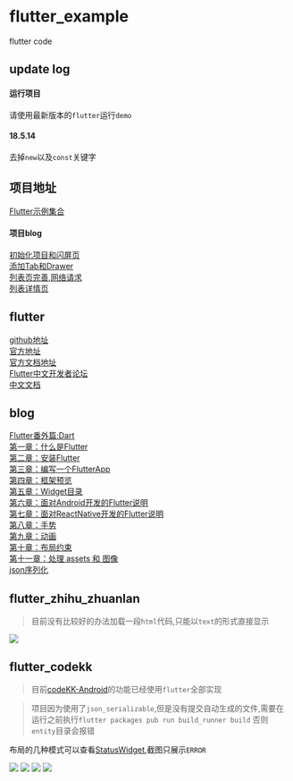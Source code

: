 # flutter_example
flutter code

## update log

#### 运行项目

请使用最新版本的`flutter`运行`demo`

####    18.5.14

去掉`new`以及`const`关键字

## 项目地址

[Flutter示例集合](https://github.com/7449/flutter_example)

#### 项目blog

[初始化项目和闪屏页](https://7449.github.io/2018/04/23/Android_Flutter_splash/)<br>
[添加Tab和Drawer](https://7449.github.io/2018/04/24/Android_Flutter_drawer/)<br>
[列表页完善,网络请求](https://7449.github.io/2018/04/24/Android_Flutter_net_list/)<br>
[列表详情页](https://7449.github.io/2018/04/25/Android_Flutter_net_list_detail/)<br>

## flutter

[github地址](https://github.com/flutter/flutter)<br>
[官方地址](https://flutter.io/)<br>
[官方文档地址](https://flutter.io/docs/)<br>
[Flutter中文开发者论坛](http://flutter-dev.com/)<br>
[中文文档](http://doc.flutter-dev.cn/)<br>

## blog

[Flutter番外篇:Dart](https://7449.github.io/2018/03/18/Android_Flutter_dart/)<br>
[第一章：什么是Flutter](https://7449.github.io/2018/03/19/Android_Flutter_1/)<br>
[第二章：安装Flutter](https://7449.github.io/2018/03/19/Android_Flutter_2/)<br>
[第三章：编写一个FlutterApp](https://7449.github.io/2018/03/26/Android_Flutter_3/)<br>
[第四章：框架预览](https://7449.github.io/2018/03/26/Android_Flutter_4/)<br>
[第五章：Widget目录](https://7449.github.io/2018/04/12/Android_Flutter_5/)<br>
[第六章：面对Android开发的Flutter说明](https://7449.github.io/2018/04/16/Android_Flutter_6/)<br>
[第七章：面对ReactNative开发的Flutter说明](https://7449.github.io/2018/04/17/Android_Flutter_7/)<br>
[第八章：手势](https://7449.github.io/2018/04/20/Android_Flutter_8/)<br>
[第九章：动画](https://7449.github.io/2018/04/20/Android_Flutter_9/)<br>
[第十章：布局约束](https://7449.github.io/2018/04/21/Android_Flutter_10/)<br>
[第十一章：处理 assets 和 图像](https://7449.github.io/2018/04/22/Android_Flutter_11/)<br>
[json序列化](https://7449.github.io/2018/05/02/Android_Flutter_json_serializable/)

## flutter_zhihu_zhuanlan 

> 目前没有比较好的办法加载一段`html`代码,只能以`text`的形式直接显示

![](https://github.com/7449/flutter_example/blob/master/flutter_zhihu_zhuanlan.gif)

## flutter_codekk

> 目前[codeKK-Android](https://github.com/7449/codeKK-Android)的功能已经使用`flutter`全部实现

> 项目因为使用了`json_serializable`,但是没有提交自动生成的文件,需要在运行之前执行`flutter packages pub run build_runner build`
否则`entity`目录会报错

布局的几种模式可以查看[StatusWidget](https://github.com/7449/flutter_example/blob/master/flutter_codekk/lib/widget/status_widget.dart),截图只展示`ERROR`

![](https://github.com/7449/flutter_example/blob/master/flutter_codekk_screen.gif)
![](https://github.com/7449/flutter_example/blob/master/flutter_codekk_theme_screen.gif)
![](https://github.com/7449/flutter_example/blob/master/flutter_codekk_status_screen.gif)
![](https://github.com/7449/flutter_example/blob/master/flutter_codekk_chip_screen.gif)
